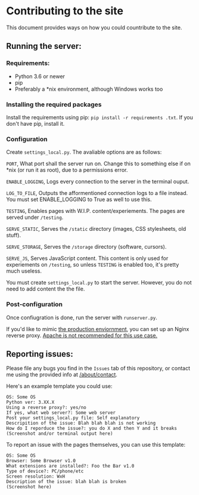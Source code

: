 # Contributing to the site
This document provides ways on how you could countribute to the site.

## Running the server:

### Requirements:
- Python 3.6 or newer
- pip
- Preferably a *nix environment, although Windows works too

### Installing the required packages
Install the requirements using pip: `pip install -r requirements .txt`. If you don't have pip, install it.

### Configuration
Create `settings_local.py`. The avaliable options are as follows:

`PORT`, What port shall the server run on. Change this to something else if on *nix (or run it as root), due to a permissions error.

`ENABLE_LOGGING`, Logs every connection to the server in the terminal ouput.

`LOG_TO_FILE`, Outputs the afformentioned connection logs to a file instead. You must set ENABLE_LOGGING to True as well to use this.

`TESTING`, Enables pages with W.I.P. content/experiements. The pages are served under `/testing`.

`SERVE_STATIC`, Serves the `/static` directory (images, CSS stylesheets, old stuff).

`SERVE_STORAGE`, Serves the `/storage` directory (software, cursors).

`SERVE_JS`, Serves JavaScript content. This content is only used for experiements on `/testing`, so unless `TESTING` is enabled too, it's pretty much useless.

You must create `settings_local.py` to start the server. However, you do not need to add content the the file.

### Post-configuration
Once confiugration is done, run the server with `runserver.py`.

If you'd like to mimic [the production enviornment](https://hiden.pw), you can set up an Nginx reverse proxy. [Apache is not recommended for this use case.](https://github.com/aio-libs/aiohttp/issues/2687)

## Reporting issues:

Please file any bugs you find in the `Issues` tab of this repository,  or contact me using the provided info at [/about/contact](https://hiden.pw/about/contact).

Here's an example template you could use:
```
OS: Some OS
Python ver: 3.XX.X
Using a reverse proxy?: yes/no
If yes, what web server?: Some web server
Post your settings_local.py file: Self explanatory
Descripition of the issue: Blah blah blah is not working
How do I reporduce the issue?: you do X and then Y and it breaks
(Screenshot and/or terminal output here)
```

To report an issue with the pages themselves, you can use this template:
```
OS: Some OS
Browser: Some Browser v1.0
What extensions are installed?: Foo the Bar v1.0
Type of device?: PC/phone/etc
Screen resolution: WxH
Description of the issue: blah blah is broken
(Screenshot here)
```